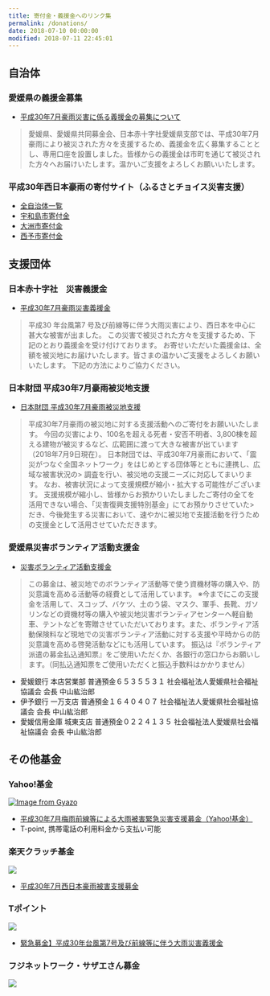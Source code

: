 ```yaml
---
title: 寄付金・義援金へのリンク集
permalink: /donations/
date: 2018-07-10 00:00:00
modified: 2018-07-11 22:45:01
---
```

## 自治体

### 愛媛県の義援金募集

- [平成30年7月豪雨災害に係る義援金の募集について](https://www.pref.ehime.jp/e60100/kaikeisidou/gouusaigai.html)

> 愛媛県、愛媛県共同募金会、日本赤十字社愛媛県支部では、平成30年7月豪雨により被災された方々を支援するため、義援金を広く募集することとし、専用口座を設置しました。皆様からの義援金は市町を通じて被災された方々へお届けいたします。温かいご支援をよろしくお願いいたします。



### 平成30年西日本豪雨の寄付サイト（ふるさとチョイス災害支援）

- [全自治体一覧](https://www.furusato-tax.jp/saigai/filter?category_id[]=934&page=1)
- [宇和島市寄付金](https://www.furusato-tax.jp/saigai/detail/400)
- [大洲市寄付金](https://www.furusato-tax.jp/saigai/detail/407)
- [西予市寄付金](https://www.furusato-tax.jp/saigai/detail/401)

## 支援団体

### 日本赤十字社　災害義援金

- [平成30年7月豪雨災害義援金](http://www.jrc.or.jp/contribute/help/307/index.html)

> 平成30 年台風第7 号及び前線等に伴う大雨災害により、西日本を中心に甚大な被害が出ました。
> この災害で被災された方々を支援するため、下記のとおり義援金を受け付けております。
> お寄せいただいた義援金は、全額を被災地にお届けいたします。皆さまの温かいご支援をよろしくお願いいたします。
下記の方法によりご協力ください。

### 日本財団 平成30年7月豪雨被災地支援

- [日本財団 平成30年7月豪雨被災地支援](https://www.nippon-foundation.or.jp/donation/nishinihon/)

> 平成30年7月豪雨の被災地に対する支援活動へのご寄付をお願いいたします。
> 今回の災害により、100名を超える死者・安否不明者、3,800棟を超える建物が被災するなど、広範囲に渡って大きな被害が出ています （2018年7月9日現在）。
> 日本財団では、平成30年7月豪雨において、「震災がつなぐ全国ネットワーク」をはじめとする団体等とともに連携し、広域な被害状況の> 調査を行い、被災地の支援ニーズに対応してまいります。
> なお、被害状況によって支援規模が縮小・拡大する可能性がございます。
> 支援規模が縮小し、皆様からお預かりいたしましたご寄付の全てを活用できない場合、「災害復興支援特別基金」にてお預かりさせていた> だき、今後発生する災害において、速やかに被災地で支援活動を行うための支援金として活用させていただきます。

### 愛媛県災害ボランティア活動支援金

- [災害ボランティア活動支援金](http://www.ehime-shakyo.or.jp/chiiki/saigai/bokinchirashi20170728.pdf)

> この募金は、被災地でのボランティア活動等で使う資機材等の購入や、防災意識を高める活動等の経費として活用しています。
> ※今までにこの支援金を活用して、スコップ、バケツ、土のう袋、マスク、軍手、長靴、ガソリンなどの資機材等の購入や被災地災害ボランティアセンターへ軽自動車、テントなどを寄贈させていただいております。また、ボランティア活動保険料など現地での災害ボランティア活動に対する支援や平時からの防災意識を高める啓発活動などにも活用しています。
> 振込は『ボランティア派遣の募金払込通知票』をご使用いただくか、各銀行の窓口からお願いします。（同払込通知票をご使用いただくと振込手数料はかかりません）

* 愛媛銀行 本店営業部 普通預金６５３５５３１ 社会福祉法人愛媛県社会福祉協議会 会長 中山紘治郎
* 伊予銀行 一万支店 普通預金１６４０４０７ 社会福祉法人愛媛県社会福祉協議会 会長 中山紘治郎
* 愛媛信用金庫 城東支店 普通預金０２２４１３５ 社会福祉法人愛媛県社会福祉協議会 会長 中山紘治郎

## その他基金
### Yahoo!基金

[![Image from Gyazo](https://i.gyazo.com/a47609fe3bb4a35c1c5af5046438e4ba.png)](https://gyazo.com/a47609fe3bb4a35c1c5af5046438e4ba)
- [平成30年7月梅雨前線等による大雨被害緊急災害支援募金（Yahoo!基金）](https://donation.yahoo.co.jp/detail/1630036/)
- T-point, 携帯電話の利用料金から支払い可能

### 楽天クラッチ基金

![](https://corp.rakuten.co.jp/donation/nishinihon201807_ja/images/nishinihon201807_ja.jpeg)
- [平成30年7月西日本豪雨被害支援募金](https://corp.rakuten.co.jp/donation/nishinihon201807_ja/nishinihon201807_ja.html)

### Tポイント
![](https://tsite.jp/pc/img/pctc02/thumbnail_467_pc.gif)
- [緊急募金】平成30年台風第7号及び前線等に伴う大雨災害義援金](https://tsite.jp/donation/index.pl?xpg=PCTC0202&bokin_id=467)

### フジネットワーク・サザエさん募金

![](https://pbs.twimg.com/media/DhtibySVAAAMqqk.jpg)
